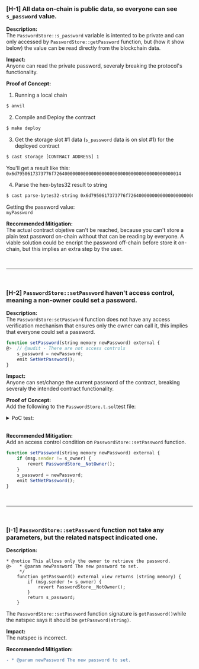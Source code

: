 ### [H-1] All data on-chain is public data, so everyone can see `s_password` value.

**Description:**\
The `PasswordStore::s_password` variable is intented to be private and can only accessed by `PasswordStore::getPassword` function, but (how it show below) the value can be read directly from the blockchain data.

**Impact:**\
Anyone can read the private password, severaly breaking the protocol's functionality.

**Proof of Concept:**

1. Running a local chain
```bash
$ anvil
```

2. Compile and Deploy the contract
```bash
$ make deploy
```

3. Get the storage slot #1 data (`s_password` data is on slot #1) for the deployed contract
```bash
$ cast storage [CONTRACT ADDRESS] 1
```

You'll get a result like this:\
`0x6d7950617373776f726400000000000000000000000000000000000000000014` 

4. Parse the hex-bytes32 result to string
```bash
$ cast parse-bytes32-string 0x6d7950617373776f726400000000000000000000000000000000000000000014
```

Getting the password value:\
`myPassword`


**Recommended Mitigation:**\
The actual contract objetive can't be reached, because you can't store a plain text password on-chain without that can be reading by everyone. A viable solution could be encript the password off-chain before store it on-chain, but this implies an extra step by the user.

<br>
<hr>
<br>

### [H-2] `PasswordStore::setPassword` haven't access control, meaning a non-owner could set a password.

**Description:**\
The `PasswordStore:setPassword` function does not have any access verification mechanism that ensures only the owner can call it, this implies that everyone could set a password.

```javascript
function setPassword(string memory newPassword) external {
@>  // @audit - There are not access controls
    s_password = newPassword;
    emit SetNetPassword();
}
```

**Impact:**\
Anyone can set/change the current password of the contract, breaking severaly the intended contract functionality.   

**Proof of Concept:**\
Add the following to the `PasswordStore.t.sol`test file:
<details>
<summary>PoC test:</summary>

```javascript
function test_anyone_can_set_a_password(address anyone) public {
    string memory pass = "any password";
    vm.prank(anyone);
    passwordStore.setPassword(pass);

    vm.prank(address(owner));
    string memory actualPassword = passwordStore.getPassword();

    assertEq(pass, actualPassword);
}
```

</details>
<br>

**Recommended Mitigation:**\
Add an access control condition on `PasswordStore::setPassword` function.
```javascript
function setPassword(string memory newPassword) external {
    if (msg.sender != s_owner) {
        revert PasswordStore__NotOwner();
    }
    s_password = newPassword;
    emit SetNetPassword();
}
```

<br>
<hr>
<br>

### [I-1] `PasswordStore::setPassword` function not take any parameters, but the related natspect indicated one. 

**Description:**

```javasccript
* @notice This allows only the owner to retrieve the password.
@>   * @param newPassword The new password to set.
     */
    function getPassword() external view returns (string memory) {
        if (msg.sender != s_owner) {
            revert PasswordStore__NotOwner();
        }
        return s_password;
    }
```

The `PasswordStore::setPassword` function signature is `getPassword()`while the natspec says it should be `getPassword(string)`.

**Impact:**\
The natspec is incorrect.

**Recommended Mitigation:**

```diff
- * @param newPassword The new password to set.
```